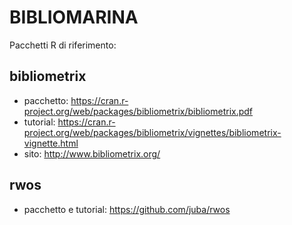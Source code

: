 # BIBLIOMARINA

Pacchetti R di riferimento:

## bibliometrix
- pacchetto:
https://cran.r-project.org/web/packages/bibliometrix/bibliometrix.pdf
- tutorial:
https://cran.r-project.org/web/packages/bibliometrix/vignettes/bibliometrix-vignette.html
- sito:
http://www.bibliometrix.org/

## rwos
- pacchetto e tutorial: https://github.com/juba/rwos
